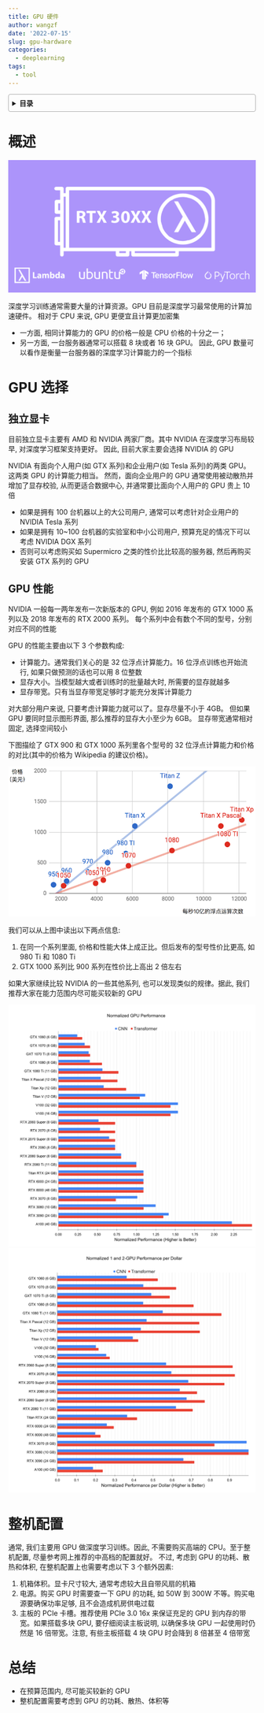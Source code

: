 ```yaml
---
title: GPU 硬件
author: wangzf
date: '2022-07-15'
slug: gpu-hardware
categories:
  - deeplearning
tags:
  - tool
---
```


<style>
details {
    border: 1px solid #aaa;
    border-radius: 4px;
    padding: .5em .5em 0;
}
summary {
    font-weight: bold;
    margin: -.5em -.5em 0;
    padding: .5em;
}
details[open] {
    padding: .5em;
}
details[open] summary {
    border-bottom: 1px solid #aaa;
    margin-bottom: .5em;
}
img {
    pointer-events: none;
}
</style>

<details><summary>目录</summary><p>

- [概述](#概述)
- [GPU 选择](#gpu-选择)
  - [独立显卡](#独立显卡)
  - [GPU 性能](#gpu-性能)
- [整机配置](#整机配置)
- [总结](#总结)
</p></details><p></p>

# 概述

![images](images/GPU.png)

深度学习训练通常需要大量的计算资源。GPU
目前是深度学习最常使用的计算加速硬件。 相对于 CPU 来说, GPU
更便宜且计算更加密集

- 一方面, 相同计算能力的 GPU 的价格一般是 CPU 价格的十分之一；
- 另一方面, 一台服务器通常可以搭载 8 块或者 16 块 GPU。
  因此, GPU 数量可以看作是衡量一台服务器的深度学习计算能力的一个指标

# GPU 选择

## 独立显卡

目前独立显卡主要有 AMD 和 NVIDIA 两家厂商。其中 NVIDIA 在深度学习布局较早, 对深度学习框架支持更好。
因此, 目前大家主要会选择 NVIDIA 的 GPU

NVIDIA 有面向个人用户(如 GTX 系列)和企业用户(如 Tesla 系列)的两类 GPU。这两类 GPU 的计算能力相当。
然而，面向企业用户的 GPU 通常使用被动散热并增加了显存校验, 从而更适合数据中心,
并通常要比面向个人用户的 GPU 贵上 10 倍

* 如果是拥有 100 台机器以上的大公司用户, 通常可以考虑针对企业用户的 NVIDIA Tesla 系列
* 如果是拥有 10~100 台机器的实验室和中小公司用户, 预算充足的情况下可以考虑 NVIDIA DGX 系列 
* 否则可以考虑购买如 Supermicro 之类的性价比比较高的服务器, 然后再购买安装 GTX 系列的 GPU

## GPU 性能

NVIDIA 一般每一两年发布一次新版本的 GPU, 例如 2016 年发布的 GTX 1000 系列以及 2018 年发布的 RTX 2000 系列。
每个系列中会有数个不同的型号，分别对应不同的性能

GPU 的性能主要由以下 3 个参数构成:

* 计算能力。通常我们关心的是 32 位浮点计算能力。16 位浮点训练也开始流行, 如果只做预测的话也可以用 8 位整数
* 显存大小。当模型越大或者训练时的批量越大时, 所需要的显存就越多
* 显存带宽。只有当显存带宽足够时才能充分发挥计算能力

对大部分用户来说, 只要考虑计算能力就可以了。显存尽量不小于 4GB。
但如果 GPU 要同时显示图形界面, 那么推荐的显存大小至少为 6GB。
显存带宽通常相对固定, 选择空间较小

下图描绘了 GTX 900 和 GTX 1000 系列里各个型号的 32 位浮点计算能力和价格的对比(其中的价格为 Wikipedia 的建议价格)。

![images](images/gtx.png)

我们可以从上图中读出以下两点信息:

1. 在同一个系列里面, 价格和性能大体上成正比。但后发布的型号性价比更高, 如 980 Ti 和 1080 Ti
2. GTX 1000 系列比 900 系列在性价比上高出 2 倍左右

如果大家继续比较 NVIDIA 的一些其他系列, 也可以发现类似的规律。据此, 
我们推荐大家在能力范围内尽可能买较新的 GPU

![images](images/GPU_compare1.png) ![images](images/GPU_compare2.png)

# 整机配置

通常, 我们主要用 GPU 做深度学习训练。因此, 不需要购买高端的
CPU。至于整机配置, 尽量参考网上推荐的中高档的配置就好。
不过, 考虑到 GPU 的功耗、散热和体积, 在整机配置上也需要考虑以下 3 个额外因素:

1. 机箱体积。显卡尺寸较大, 通常考虑较大且自带风扇的机箱
2. 电源。购买 GPU 时需要查一下 GPU 的功耗, 如 50W 到 300W
   不等。购买电源要确保功率足够, 且不会造成机房供电过载
3. 主板的 PCIe 卡槽。推荐使用 PCIe 3.0 16x 来保证充足的 GPU
   到内存的带宽。如果搭载多块 GPU, 要仔细阅读主板说明, 以确保多块 GPU
   一起使用时仍然是 16 倍带宽。注意, 有些主板搭载 4 块 GPU 时会降到 8
   倍甚至 4 倍带宽

# 总结

* 在预算范围内, 尽可能买较新的 GPU
* 整机配置需要考虑到 GPU 的功耗、散热、体积等
